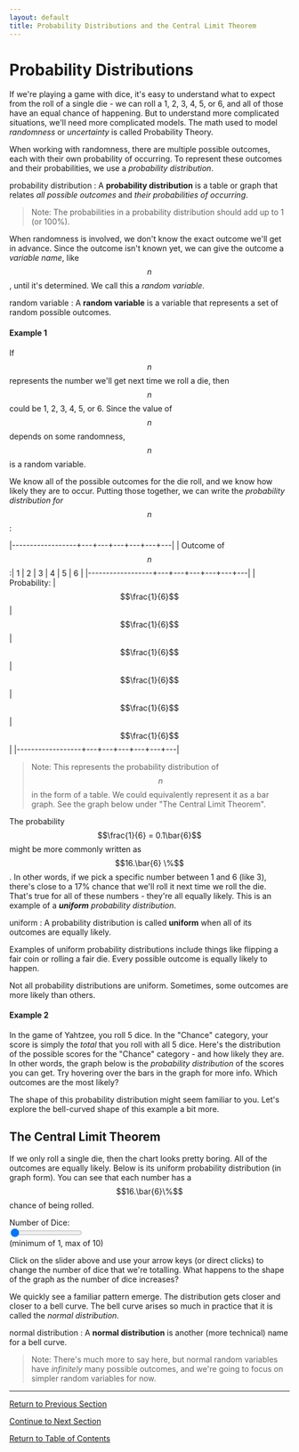 ```yaml
---
layout: default
title: Probability Distributions and the Central Limit Theorem
---
```


Probability Distributions
===

If we're playing a game with dice, it's easy to understand what to expect from the roll of a single die - we can roll a 1, 2, 3, 4, 5, or 6, and all of those have an equal chance of happening.  But to understand more complicated situations, we'll need more complicated models.  The math used to model *randomness* or *uncertainty* is called Probability Theory.

When working with randomness, there are multiple possible outcomes, each with their own probability of occurring.  To represent these outcomes and their probabilities, we use a *probability distribution*.

probability distribution
: A **probability distribution**  is a table or graph that relates *all possible outcomes* and *their probabilities of occurring*.

> Note: The probabilities in a probability distribution should add up to 1 (or 100%).

When randomness is involved, we don't know the exact outcome we'll get in advance.  Since the outcome isn't known yet, we can give the outcome a *variable name*, like $$n$$, until it's determined.  We call this a *random variable*.

random variable
: A **random variable** is a variable that represents a set of random possible outcomes.

#### Example 1
 
If $$n$$ represents the number we'll get next time we roll a die, then $$n$$ could be 1, 2, 3, 4, 5, or 6.  Since the value of $$n$$ depends on some randomness, $$n$$ is a random variable.

We know all of the possible outcomes for the die roll, and we know how likely they are to occur.  Putting those together, we can write the *probability distribution for $$n$$*:

|------------------+---+---+---+---+---+---|
| Outcome of $$n$$:| 1 | 2 | 3 | 4 | 5 | 6 |
|------------------+---+---+---+---+---+---|
| Probability:     | $$\frac{1}{6}$$ | $$\frac{1}{6}$$ | $$\frac{1}{6}$$ | $$\frac{1}{6}$$ | $$\frac{1}{6}$$ | $$\frac{1}{6}$$ |
|------------------+---+---+---+---+---+---|

> Note: This represents the probability distribution of $$n$$ in the form of a table.  We could equivalently represent it as a bar graph.  See the graph below under "The Central Limit Theorem".

The probability $$\frac{1}{6} = 0.1\bar{6}$$ might be more commonly written as $$16.\bar{6} \%$$.  In other words, if we pick a specific number between 1 and 6 (like 3), there's close to a 17% chance that we'll roll it next time we roll the die.  That's true for all of these numbers - they're all equally likely.  This is an example of a ***uniform*** *probability distribution*.

uniform
: A probability distribution is called **uniform** when all of its outcomes are equally likely.

Examples of uniform probability distributions include things like flipping a fair coin or rolling a fair die.  Every possible outcome is equally likely to happen.

Not all probability distributions are uniform.  Sometimes, some outcomes are more likely than others.

#### Example 2
In the game of Yahtzee, you roll 5 dice.  In the "Chance" category, your score is simply the *total* that you roll with all 5 dice.  Here's the distribution of the possible scores for the "Chance" category - and how likely they are.  In other words, the graph below is the *probability distribution* of the scores you can get.  Try hovering over the bars in the graph for more info.  Which outcomes are the most likely?

<div>
    <canvas id="originalEx"/>
</div>

The shape of this probability distribution might seem familiar to you.  Let's explore the bell-curved shape of this example a bit more.

## The Central Limit Theorem

If we only roll a single die, then the chart looks pretty boring.  All of the outcomes are equally likely.  Below is its uniform probability distribution (in graph form).  You can see that each number has a $$16.\bar{6}\%$$ chance of being rolled.

<div>
    <canvas id="myChart"/>
</div>

<div>
    <form id="form1" onsubmit="return false;">
        Number of Dice:<br/>
        <input type="range" id="textBox" min="1" max="10" value="1"><br/>
        (minimum of 1, max of 10)
    </form>
</div>

Click on the slider above and use your arrow keys (or direct clicks) to change the number of dice that we're totalling.  What happens to the shape of the graph as the number of dice increases?

We quickly see a familiar pattern emerge.  The distribution gets closer and closer to a bell curve.  The bell curve arises so much in practice that it is called the *normal distribution*.

normal distribution
: A **normal distribution** is another (more technical) name for a bell curve.

> Note: There's much more to say here, but normal random variables have *infinitely* many possible outcomes, and we're going to focus on simpler random variables for now.



---

[Return to Previous Section](tbd)

[Continue to Next Section](tbd)

[Return to Table of Contents](00-index.html)

<script src="../../Graphing Tools/chart.js">
</script>

<script src="../../Graphing Tools/distributions.mjs"> // Functions for handling dice distributions
</script>

<script src="central-limit-theorem.js">// Creates local chart and handles events
</script>